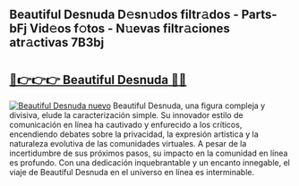## Beautiful Desnuda D𝚎sn𝚞dos filtr𝚊dos - Parts-bFj Vid𝚎os f𝚘tos - N𝚞evas filtr𝚊ciones atr𝚊ctivas 7B3bj

# <h2><a href="http://mbbi3uv.tromn.icu/?c=Beautiful+Desnuda">🔗👉👉👉 Beautiful Desnuda 🔗🔗</a></h2>

[![Beautiful Desnuda nuevo](https://i.imgur.com/pEAQMta.gif)](http://mbbi3uv.tromn.icu/?c=Beautiful+Desnuda)
Beautiful Desnuda, una figura compleja y divisiva, elude la caracterización simple. Su innovador estilo de comunicación en línea ha cautivado y enfurecido a los críticos, encendiendo debates sobre la privacidad, la expresión artística y la naturaleza evolutiva de las comunidades virtuales. A pesar de la incertidumbre de sus próximos pasos, su impacto en la comunidad en línea es profundo. Con una dedicación inquebrantable y un encanto innegable, el viaje de Beautiful Desnuda en el universo en línea es interminable.
